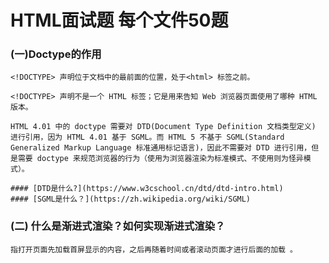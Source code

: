# HTML面试题 每个文件50题

### (一)Doctype的作用

```text
<!DOCTYPE> 声明位于文档中的最前面的位置，处于<html> 标签之前。

<!DOCTYPE> 声明不是一个 HTML 标签；它是用来告知 Web 浏览器页面使用了哪种 HTML 版本。

HTML 4.01 中的 doctype 需要对 DTD(Document Type Definition 文档类型定义) 进行引用，因为 HTML 4.01 基于 SGML。而 HTML 5 不基于 SGML(Standard Generalized Markup Language 标准通用标记语言)，因此不需要对 DTD 进行引用，但是需要 doctype 来规范浏览器的行为（使用为浏览器渲染为标准模式、不使用则为怪异模式）。

#### [DTD是什么?](https://www.w3cschool.cn/dtd/dtd-intro.html)
#### [SGML是什么？](https://zh.wikipedia.org/wiki/SGML)
```

### (二) 什么是渐进式渲染？如何实现渐进式渲染？

```text
指打开页面先加载首屏显示的内容，之后再随着时间或者滚动页面才进行后面的加载 。

```